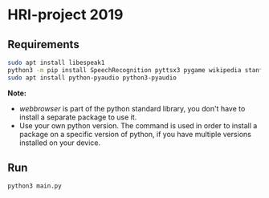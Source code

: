 # HRI-project 2019

## Requirements
```bash
sudo apt install libespeak1
python3 -m pip install SpeechRecognition pyttsx3 pygame wikipedia stanfordnlp --user
sudo apt install python-pyaudio python3-pyaudio
```

**Note:** 
- *webbrowser* is part of the python standard library, you don't have to install a separate package to use it.
- Use your own python version. The command is used in order to install a package on a specific version of python, if you have multiple versions installed on your device.

## Run
```bash
python3 main.py
```
